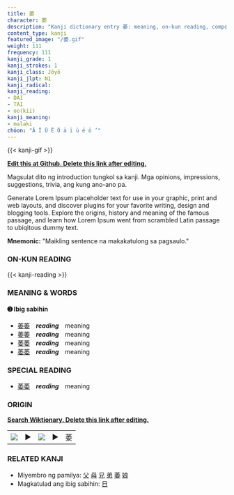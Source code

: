 ```yaml
---
title: 萎
character: 萎
description: "Kanji dictionary entry 萎: meaning, on-kun reading, compounds, origin, related kanji"
content_type: kanji
featured_image: "/萎.gif"
weight: 111
frequency: 111
kanji_grade: 1
kanji_strokes: 1
kanji_class: Jōyō
kanji_jlpt: N1
kanji_radical: 
kanji_reading: 
- DAI
- TAI
- oo(kii)
kanji_meaning:
- malaki
chōon: "Ā Ī Ū Ē Ō ā ī ū ē ō ’"
---
```

[//]: # (Don't edit the line below. Kanji animated GIF code is automatically generated.)
{{< kanji-gif >}}

[//]: # (Edit below this line.)

**[Edit this at Github. Delete this link after editing.](https://github.com/tim0g/tim/tree/main/content/kanji/萎/index.md)**

Magsulat dito ng introduction tungkol sa kanji. Mga opinions, impressions, suggestions, trivia, ang kung ano-ano pa.

Generate Lorem Ipsum placeholder text for use in your graphic, print and web layouts, and discover plugins for your favorite writing, design and blogging tools. Explore the origins, history and meaning of the famous passage, and learn how Lorem Ipsum went from scrambled Latin passage to ubiqitous dummy text.
 
**Mnemonic:** "Maikling sentence na makakatulong sa pagsaulo."

### ON-KUN READING

[//]: # (Don't edit the line below. ON-KUN READING code is automatically generated.)
{{< kanji-reading >}}

### MEANING & WORDS

#### ➊ **Ibig sabihin**
  - [萎](../萎)[萎](../萎)　***reading***　meaning
  - [萎](../萎)[萎](../萎)　***reading***　meaning
  - [萎](../萎)[萎](../萎)　***reading***　meaning
  - [萎](../萎)[萎](../萎)　***reading***　meaning

### SPECIAL READING
  - [萎](../萎)[萎](../萎)　***reading***　meaning

### ORIGIN

**[Search Wiktionary. Delete this link after editing.](https://wiktionary.org/wiki/萎)**
<table class="kanji-table"><tr><td>
<img src="60px-萎-bronze.svg.png">
</td><td>▶</td><td>
<img src="60px-萎-oracle.svg.png">
</td><td>▶</td>
<td class="kanji-origin">萎</td>
</tr></table>

### RELATED KANJI
- Miyembro ng pamilya: [父](../父) [母](../母) [兄](../兄) [弟](../弟) [萎](../萎) [娘](../娘)
- Magkatulad ang ibig sabihin: [日](../日)
